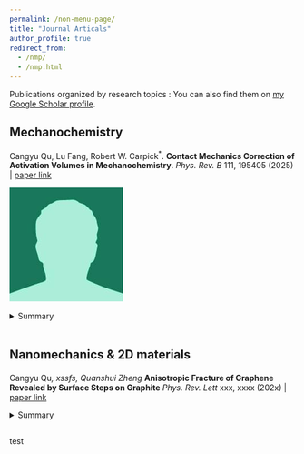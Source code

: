 ```yaml
---
permalink: /non-menu-page/
title: "Journal Articals"
author_profile: true
redirect_from: 
  - /nmp/
  - /nmp.html
---
```

Publications organized by research topics
: You can also find them on [my Google Scholar profile](https://scholar.google.com/citations?user=fSUo-qEAAAAJ&hl=en&oi=ao).

## Mechanochemistry
 Cangyu Qu, Lu Fang, Robert W. Carpick<sup>*</sup>. **Contact Mechanics Correction of Activation Volumes in Mechanochemistry**. _Phys. Rev. B_ 111, 195405 (2025) | [paper link](https://journals.aps.org/prb/abstract/10.1103/PhysRevB.111.195405)

![tit](/images/bio-photo-2.jpg)

<details>
  <summary> Summary</summary>

  This work did this did that xxx.

  <img src="/images/bio-photo-2.jpg" alt="tit" width="400" />

</details>
<br>

## Nanomechanics & 2D materials
 Cangyu Qu<sup>*</sup>, xssfs, Quanshui Zheng<sup>*</sup> **Anisotropic Fracture of Graphene Revealed by Surface Steps on Graphite** _Phys. Rev. Lett_ xxx, xxxx (202x) | [paper link](https://journals.aps.org/prb/abstract/10.1103/PhysRevB.111.195405)
<details>
  <summary> Summary
</summary>
  This work did this did that xxx.
  ![tit](/Images/bio-photo-2.jpg)
</details>
<br>

<p style="line-height: 100%;"> test </p>